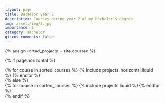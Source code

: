 ```yaml
---
layout: page
title: Bachelor year 2
description: Courses during year 2 of my bachelor's degree.
img: assets/img/3.jpg
importance: 2
category: Bachelor
giscus_comments: false
---
```

<!-- markdownlint-disable MD033 -->

<!-- Display projects without categories -->

{% assign sorted_projects = site.courses %}

  <!-- Generate cards for each project -->

{% if page.horizontal %}

  <div class="container">
    <div class="row row-cols-1 row-cols-md-2">
    {% for course in sorted_courses %}
      {% include projects_horizontal.liquid %}
    {% endfor %}
    </div>
  </div>
  {% else %}
  <div class="row row-cols-1 row-cols-md-3">
    {% for course in sorted_courses %}
      {% include projects.liquid %}
    {% endfor %}
  </div>
  {% endif %}
